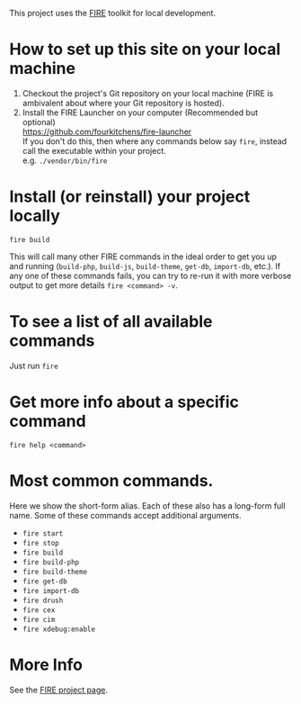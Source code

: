 This project uses the [FIRE](https://github.com/fourkitchens/fire) toolkit for local development.

# How to set up this site on your local machine
1. Checkout the project's Git repository on your local machine (FIRE is ambivalent about where your Git repository is hosted).
2. Install the FIRE Launcher on your computer (Recommended but optional)\
   https://github.com/fourkitchens/fire-launcher \
If you don't do this, then where any commands below say `fire`, instead call the executable within your project.\
e.g. `./vendor/bin/fire`

# Install (or reinstall) your project locally
```
fire build
```
This will call many other FIRE commands in the ideal order to get you up and running (`build-php`, `build-js`, `build-theme`, `get-db`, `import-db`, etc.).  If any one of these commands fails, you can try to re-run it with more verbose output to get more details `fire <command> -v`.

# To see a list of all available commands
Just run `fire`

# Get more info about a specific command
`fire help <command>`

# Most common commands.
Here we show the short-form alias.  Each of these also has a long-form full name.  Some of these commands accept additional arguments.
* `fire start`
* `fire stop`
* `fire build`
* `fire build-php`
* `fire build-theme`
* `fire get-db`
* `fire import-db`
* `fire drush`
* `fire cex`
* `fire cim`
* `fire xdebug:enable`

# More Info
See the [FIRE project page](https://github.com/fourkitchens/fire).
